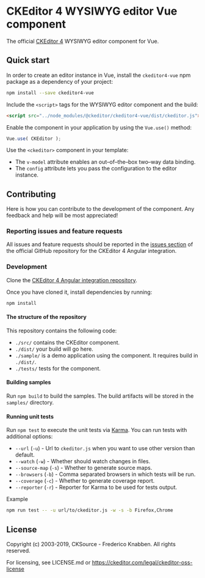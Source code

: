 # CKEditor 4 WYSIWYG editor Vue component
The official [CKEditor 4](https://ckeditor.com/ckeditor-4/) WYSIWYG editor component for Vue.

## Quick start

In order to create an editor instance in Vue, install the `ckeditor4-vue` npm package as a dependency of your project:

```bash
npm install --save ckeditor4-vue
```

Include the `<script>` tags for the WYSIWYG editor component and the build:

```html
<script src="../node_modules/@ckeditor/ckeditor4-vue/dist/ckeditor.js"></script>
```

Enable the component in your application by using the `Vue.use()` method:

```js
Vue.use( CKEditor );
```

Use the `<ckeditor>` component in your template:

- The `v-model` attribute enables an out–of–the–box two–way data binding.
- The `config` attribute lets you pass the configuration to the editor instance.

## Contributing

Here is how you can contribute to the development of the component. Any feedback and help will be most appreciated!

### Reporting issues and feature requests

All issues and feature requests should be reported in the [issues section](https://github.com/ckeditor/ckeditor4-vue/issues/new) of the official GitHub repository for the CKEditor 4 Angular integration.

### Development

Clone the [CKEditor 4 Angular integration repository](https://github.com/ckeditor/ckeditor4-angular).

Once you have cloned it, install dependencies by running:

```bash
npm install
```

#### The structure of the repository

This repository contains the following code:

* `./src/` contains the CKEditor component.
* `./dist/` your build will go here.
* `./sample/` is a demo application using the component. It requires build in `./dist/`.
* `./tests/` tests for the component.

#### Building samples

Run `npm build` to build the samples. The build artifacts will be stored in the `samples/` directory.

#### Running unit tests

Run `npm test` to execute the unit tests via [Karma](https://karma-runner.github.io).
You can run tests with additional options:
- `--url` (`-u`) - Url to `ckeditor.js` when you want to use other version than default.
- `--watch` (`-w`) - Whether should watch changes in files.
- `--source-map` (`-s`) - Whether to generate source maps.
- `--browsers` (`-b`) - Comma separated browsers in which tests will be run.
- `--coverage` (`-c`) - Whether to generate coverage report.
- `--reporter` (`-r`) - Reporter for Karma to be used for tests output.

Example
```bash
npm run test -- -u url/to/ckeditor.js -w -s -b Firefox,Chrome
```

## License

Copyright (c) 2003-2019, CKSource - Frederico Knabben. All rights reserved.

For licensing, see LICENSE.md or https://ckeditor.com/legal/ckeditor-oss-license
